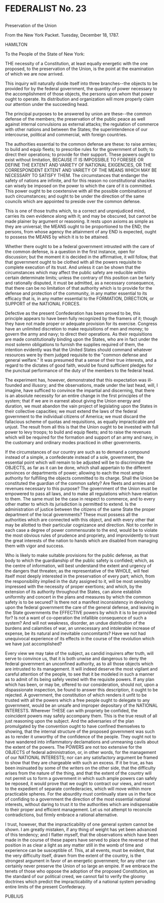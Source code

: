 # FEDERALIST No. 23
## 

Preservation of the Union

From the New York Packet. Tuesday, December 18, 1787.

HAMILTON

To the People of the State of New York:

THE necessity of a Constitution, at least equally energetic with the
one proposed, to the preservation of the Union, is the point at the
examination of which we are now arrived.

This inquiry will naturally divide itself into three branches--the
objects to be provided for by the federal government, the quantity of
power necessary to the accomplishment of those objects, the persons upon
whom that power ought to operate. Its distribution and organization will
more properly claim our attention under the succeeding head.

The principal purposes to be answered by union are these--the common
defense of the members; the preservation of the public peace as well
against internal convulsions as external attacks; the regulation of
commerce with other nations and between the States; the superintendence
of our intercourse, political and commercial, with foreign countries.

The authorities essential to the common defense are these: to raise
armies; to build and equip fleets; to prescribe rules for the government
of both; to direct their operations; to provide for their support. These
powers ought to exist without limitation, BECAUSE IT IS IMPOSSIBLE TO
FORESEE OR DEFINE THE EXTENT AND VARIETY OF NATIONAL EXIGENCIES, OR THE
CORRESPONDENT EXTENT AND VARIETY OF THE MEANS WHICH MAY BE NECESSARY TO
SATISFY THEM. The circumstances that endanger the safety of nations are
infinite, and for this reason no constitutional shackles can wisely be
imposed on the power to which the care of it is committed. This power
ought to be coextensive with all the possible combinations of such
circumstances; and ought to be under the direction of the same councils
which are appointed to preside over the common defense.

This is one of those truths which, to a correct and unprejudiced mind,
carries its own evidence along with it; and may be obscured, but cannot
be made plainer by argument or reasoning. It rests upon axioms as simple
as they are universal; the MEANS ought to be proportioned to the END;
the persons, from whose agency the attainment of any END is expected,
ought to possess the MEANS by which it is to be attained.

Whether there ought to be a federal government intrusted with the care
of the common defense, is a question in the first instance, open for
discussion; but the moment it is decided in the affirmative, it will
follow, that that government ought to be clothed with all the powers
requisite to complete execution of its trust. And unless it can be shown
that the circumstances which may affect the public safety are reducible
within certain determinate limits; unless the contrary of this position
can be fairly and rationally disputed, it must be admitted, as a
necessary consequence, that there can be no limitation of that authority
which is to provide for the defense and protection of the community, in
any matter essential to its efficacy that is, in any matter essential to
the FORMATION, DIRECTION, or SUPPORT of the NATIONAL FORCES.

Defective as the present Confederation has been proved to be, this
principle appears to have been fully recognized by the framers of it;
though they have not made proper or adequate provision for its exercise.
Congress have an unlimited discretion to make requisitions of men and
money; to govern the army and navy; to direct their operations. As their
requisitions are made constitutionally binding upon the States, who
are in fact under the most solemn obligations to furnish the supplies
required of them, the intention evidently was that the United States
should command whatever resources were by them judged requisite to the
"common defense and general welfare." It was presumed that a sense of
their true interests, and a regard to the dictates of good faith, would
be found sufficient pledges for the punctual performance of the duty of
the members to the federal head.

The experiment has, however, demonstrated that this expectation was
ill-founded and illusory; and the observations, made under the last
head, will, I imagine, have sufficed to convince the impartial and
discerning, that there is an absolute necessity for an entire change
in the first principles of the system; that if we are in earnest about
giving the Union energy and duration, we must abandon the vain project
of legislating upon the States in their collective capacities; we must
extend the laws of the federal government to the individual citizens
of America; we must discard the fallacious scheme of quotas and
requisitions, as equally impracticable and unjust. The result from all
this is that the Union ought to be invested with full power to levy
troops; to build and equip fleets; and to raise the revenues which will
be required for the formation and support of an army and navy, in the
customary and ordinary modes practiced in other governments.

If the circumstances of our country are such as to demand a compound
instead of a simple, a confederate instead of a sole, government, the
essential point which will remain to be adjusted will be to discriminate
the OBJECTS, as far as it can be done, which shall appertain to the
different provinces or departments of power; allowing to each the most
ample authority for fulfilling the objects committed to its charge.
Shall the Union be constituted the guardian of the common safety? Are
fleets and armies and revenues necessary to this purpose? The government
of the Union must be empowered to pass all laws, and to make all
regulations which have relation to them. The same must be the case in
respect to commerce, and to every other matter to which its jurisdiction
is permitted to extend. Is the administration of justice between
the citizens of the same State the proper department of the local
governments? These must possess all the authorities which are connected
with this object, and with every other that may be allotted to their
particular cognizance and direction. Not to confer in each case a degree
of power commensurate to the end, would be to violate the most obvious
rules of prudence and propriety, and improvidently to trust the great
interests of the nation to hands which are disabled from managing them
with vigor and success.

Who is likely to make suitable provisions for the public defense, as
that body to which the guardianship of the public safety is confided;
which, as the centre of information, will best understand the extent
and urgency of the dangers that threaten; as the representative of the
WHOLE, will feel itself most deeply interested in the preservation of
every part; which, from the responsibility implied in the duty assigned
to it, will be most sensibly impressed with the necessity of proper
exertions; and which, by the extension of its authority throughout the
States, can alone establish uniformity and concert in the plans and
measures by which the common safety is to be secured? Is there not a
manifest inconsistency in devolving upon the federal government the
care of the general defense, and leaving in the State governments the
EFFECTIVE powers by which it is to be provided for? Is not a want of
co-operation the infallible consequence of such a system? And will not
weakness, disorder, an undue distribution of the burdens and calamities
of war, an unnecessary and intolerable increase of expense, be its
natural and inevitable concomitants? Have we not had unequivocal
experience of its effects in the course of the revolution which we have
just accomplished?

Every view we may take of the subject, as candid inquirers after truth,
will serve to convince us, that it is both unwise and dangerous to deny
the federal government an unconfined authority, as to all those objects
which are intrusted to its management. It will indeed deserve the most
vigilant and careful attention of the people, to see that it be modeled
in such a manner as to admit of its being safely vested with the
requisite powers. If any plan which has been, or may be, offered to our
consideration, should not, upon a dispassionate inspection, be found
to answer this description, it ought to be rejected. A government, the
constitution of which renders it unfit to be trusted with all the powers
which a free people ought to delegate to any government, would be an
unsafe and improper depositary of the NATIONAL INTERESTS. Wherever
THESE can with propriety be confided, the coincident powers may safely
accompany them. This is the true result of all just reasoning upon the
subject. And the adversaries of the plan promulgated by the convention
ought to have confined themselves to showing, that the internal
structure of the proposed government was such as to render it unworthy
of the confidence of the people. They ought not to have wandered into
inflammatory declamations and unmeaning cavils about the extent of the
powers. The POWERS are not too extensive for the OBJECTS of federal
administration, or, in other words, for the management of our NATIONAL
INTERESTS; nor can any satisfactory argument be framed to show that
they are chargeable with such an excess. If it be true, as has been
insinuated by some of the writers on the other side, that the difficulty
arises from the nature of the thing, and that the extent of the country
will not permit us to form a government in which such ample powers can
safely be reposed, it would prove that we ought to contract our views,
and resort to the expedient of separate confederacies, which will move
within more practicable spheres. For the absurdity must continually
stare us in the face of confiding to a government the direction of the
most essential national interests, without daring to trust it to the
authorities which are indispensable to their proper and efficient
management. Let us not attempt to reconcile contradictions, but firmly
embrace a rational alternative.

I trust, however, that the impracticability of one general system cannot
be shown. I am greatly mistaken, if any thing of weight has yet been
advanced of this tendency; and I flatter myself, that the observations
which have been made in the course of these papers have served to place
the reverse of that position in as clear a light as any matter still
in the womb of time and experience can be susceptible of. This, at all
events, must be evident, that the very difficulty itself, drawn from
the extent of the country, is the strongest argument in favor of an
energetic government; for any other can certainly never preserve the
Union of so large an empire. If we embrace the tenets of those who
oppose the adoption of the proposed Constitution, as the standard of
our political creed, we cannot fail to verify the gloomy doctrines
which predict the impracticability of a national system pervading entire
limits of the present Confederacy.

PUBLIUS




